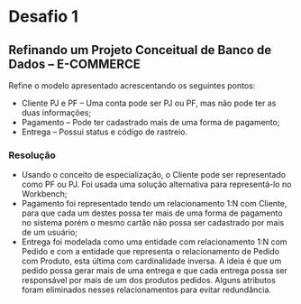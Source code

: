 # Desafio 1
## Refinando um Projeto Conceitual de Banco de Dados – E-COMMERCE
Refine o modelo apresentado acrescentando os seguintes pontos:
- Cliente PJ e PF – Uma conta pode ser PJ ou PF, mas não pode ter as duas informações;
- Pagamento – Pode ter cadastrado mais de uma forma de pagamento;
- Entrega – Possui status e código de rastreio.

### Resolução
- Usando o conceito de especialização, o Cliente pode ser representado como PF ou PJ. Foi usada uma solução alternativa para representá-lo no Workbench;
- Pagamento foi representado tendo um relacionamento 1:N com Cliente, para que cada um destes possa ter mais de uma forma de pagamento no sistema porém o mesmo cartão não possa ser cadastrado por mais de um usuário;
- Entrega foi modelada como uma entidade com relacionamento 1:N com Pedido e com a entidade que representa o relacionamento de Pedido com Produto, esta última com cardinalidade inversa. A ideia é que um pedido possa gerar mais de uma entrega e que cada entrega possa ser responsável por mais de um dos produtos pedidos. Alguns atributos foram eliminados nesses relacionamentos para evitar redundância.
